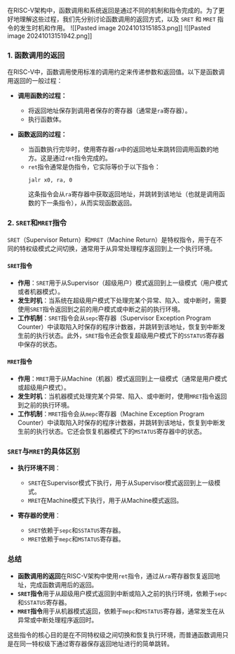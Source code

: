 在RISC-V架构中，函数调用和系统返回是通过不同的机制和指令完成的。为了更好地理解这些过程，我们先分别讨论函数调用的返回方式，以及 `SRET` 和 `MRET` 指令的发生时机和作用。
![[Pasted image 20241013151853.png]]
![[Pasted image 20241013151942.png]]

### 1. 函数调用的返回
在RISC-V中，函数调用使用标准的调用约定来传递参数和返回值。以下是函数调用返回的一般过程：

- **调用函数的过程：**
  - 将返回地址保存到调用者保存的寄存器（通常是`ra`寄存器）。
  - 执行函数体。

- **函数返回的过程：**
  - 当函数执行完毕时，使用寄存器`ra`中的返回地址来跳转回调用函数的地方。这是通过`ret`指令完成的。
  - `ret`指令通常是伪指令，它实际等价于以下指令：
    ```assembly
    jalr x0, ra, 0
    ```
    这条指令会从`ra`寄存器中获取返回地址，并跳转到该地址（也就是调用函数的下一条指令），从而实现函数返回。

### 2. `SRET`和`MRET`指令

`SRET`（Supervisor Return）和`MRET`（Machine Return）是特权指令，用于在不同的特权级模式之间切换，通常用于从异常处理程序返回到上一个执行环境。

#### **`SRET`指令**
- **作用**：`SRET`用于从Supervisor（超级用户）模式返回到上一级模式（用户模式或者机器模式）。
- **发生时机**：当系统在超级用户模式下处理完某个异常、陷入、或中断时，需要使用`SRET`指令返回到之前的用户模式或中断之前的执行环境。
- **工作机制**：`SRET`指令会从`sepc`寄存器（Supervisor Exception Program Counter）中读取陷入时保存的程序计数器，并跳转到该地址，恢复到中断发生前的执行状态。此外，`SRET`指令还会恢复超级用户模式下的`SSTATUS`寄存器中保存的状态。

#### **`MRET`指令**
- **作用**：`MRET`用于从Machine（机器）模式返回到上一级模式（通常是用户模式或超级用户模式）。
- **发生时机**：当机器模式处理完某个异常、陷入、或中断时，使用`MRET`指令返回到之前的执行环境。
- **工作机制**：`MRET`指令会从`mepc`寄存器（Machine Exception Program Counter）中读取陷入时保存的程序计数器，并跳转到该地址，恢复到中断发生前的执行状态。它还会恢复机器模式下的`MSTATUS`寄存器中的状态。

### `SRET`与`MRET`的具体区别
- **执行环境不同**：
  - `SRET`在Supervisor模式下执行，用于从Supervisor模式返回到上一级模式。
  - `MRET`在Machine模式下执行，用于从Machine模式返回。

- **寄存器的使用**：
  - `SRET`依赖于`sepc`和`SSTATUS`寄存器。
  - `MRET`依赖于`mepc`和`MSTATUS`寄存器。

### 总结
- **函数调用的返回**在RISC-V架构中使用`ret`指令，通过从`ra`寄存器恢复返回地址，完成函数调用后的返回。
- **`SRET`指令**用于从超级用户模式返回到中断或陷入之前的执行环境，依赖于`sepc`和`SSTATUS`寄存器。
- **`MRET`指令**用于从机器模式返回，依赖于`mepc`和`MSTATUS`寄存器，通常发生在从异常或中断处理程序返回时。

这些指令的核心目的是在不同特权级之间切换和恢复执行环境，而普通函数调用只是在同一特权级下通过寄存器保存返回地址进行的简单跳转。